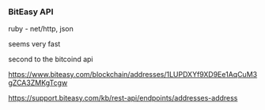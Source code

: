 ### BitEasy API

ruby - net/http, json

seems very fast

second to the bitcoind api




https://www.biteasy.com/blockchain/addresses/1LUPDXYf9XD9Ee1AqCuM3gZCA3ZMKgTcgw

https://support.biteasy.com/kb/rest-api/endpoints/addresses-address


